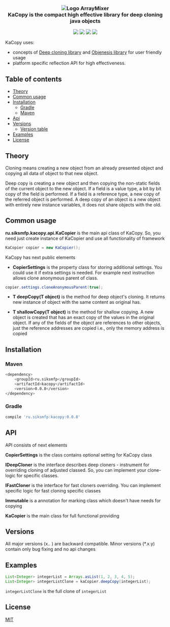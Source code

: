 <h3 align="center">
  <br>
   <img src="https://s8.hostingkartinok.com/uploads/images/2018/03/68b491a97174353014a1f92aaecba400.png" alt="Logo ArrayMixer" title="KaCopy logo" />
  <br>
 <strong>KaCopy</strong> is the compact high effective library for deep cloning java objects 
</h3>
<p align="center">  
<a href="https://www.codacy.com/app/parkito/KaCopy?utm_source=github.com&utm_medium=referral&utm_content=parkito/KaCopy&utm_campaign=badger"><img src="https://api.codacy.com/project/badge/Grade/f57835866b44434eb3676675f86c7b76"></a>
<a href="https://www.codacy.com/app/parkito/KaCopy?utm_source=github.com&utm_medium=referral&utm_content=parkito/KaCopy&utm_campaign=Badge_Coverage"><img src="https://api.codacy.com/project/badge/Coverage/8a941e0f57c047c8a481f4854666b42d"></a>
<a href="https://travis-ci.org/parkito/KaCopy"><img src="https://travis-ci.org/teles/array-mixer.svg?branch=master"></a>
 <a href="https://opensource.org/licenses/MIT"><img src="https://img.shields.io/badge/license-MIT-blue.svg"></a>
</p>
  
  KaCopy uses: 
  * concepts of [Deep cloning library](https://github.com/kostaskougios/cloning) and 
  [Objenesis library](https://github.com/easymock/objenesis) for user friendly usage 
  * platform specific reflection API for  high effectiveness. 

## Table of contents

  * [Theory](#theory) 
  * [Common usage](#common-usage)
  * [Installation](#installation)
     * [Gradle](#gradle)
     * [Maven](#maven)
  * [Api](#api)
  * [Versions](#versions)
     * [Version table](#aliases)
  * [Examples](#examples)
  * [License](#license)

## Theory
Cloning means creating a new object from an already presented object and
copying all data of object to that new object.

Deep copy is creating a new object and then copying the non-static
fields of the current object to the new object. If a field
is a value type, a bit by bit copy of the field is performed.
If a field is a reference type, a new copy of the referred
object is performed. A deep copy of an object is a new object with
entirely new instance variables, it does not share objects with the old.

## Common usage

**ru.siksmfp.kacopy.api.KaCopier** is the main api class of KaCopy.
So, you need just create instance of KaCopier and use all functionality of framework

```java
KaCopier copier = new KaCopier(); 
```
KaCopy has next public elements

* **CopierSettings** is the property class for storing additional settings.
You could use it if extra settings is needed.
For example next instruction allows clone anonymous parent of class.
```java
copier.settings.cloneAnonymousParent(true); 
```
* **T deepCopy(T object)** is the method for deep object's cloning. It returns new instance of
 object with the same content as original has. 
 
 * **T shallowCopy(T object)** is the method for shallow copying.
  A new object is created that has an exact copy of the values in the original object. If any of the fields of the object are references to other objects, just the reference addresses are copied i.e., only the memory address is copied

## Installation

### Maven

```bash
<dependency>
    <groupId>ru.siksmfp</groupId>
    <artifactId>kacopy</artifactId>
    <version>0.0.8</version>
</dependency>
```

### Gradle

```bash
compile 'ru.siksmfp:kacopy:0.0.8'
```

## API

API consists of next elements

**CopierSettings** is the class contains optional setting for KaCopy class

**IDeepCloner** is the interface describes deep cloners - instrument for overriding cloning of adjusted classed. So, you can implement your clone-logic for specific classes.

**IFastCloner** is the interface for fast cloners overriding. You can implement specific logic for fast cloning specific classes 

**Immutable** is a annotation for marking class which doesn't have needs for copying 

**KaCopier** is the main class for full functional providing


## Versions

All major versions (x.*.* ) are backward compatible. Minor versions (*.x.y) contain only bug fixing and no api changes

## Examples
```java
List<Integer> integerList = Arrays.asList(1, 2, 3, 4, 5);
List<Integer> integerListClone = kaCopier.deepCopy(integerList);
```

`integerListClone` is the full clone of `integerList`

## License

[MIT](https://github.com/parkito/KaCopy/blob/master/LICENSE)
